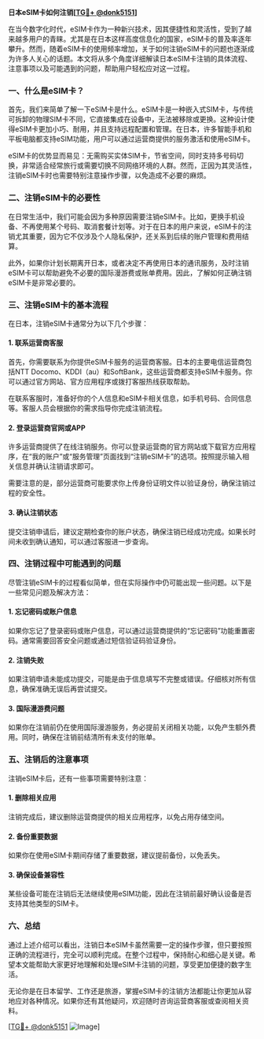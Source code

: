 **日本eSIM卡如何注销[[TG💪+ @donk5151](https://t.me/s/donk5151)]**

在当今数字化时代，eSIM卡作为一种新兴技术，因其便捷性和灵活性，受到了越来越多用户的青睐。尤其是在日本这样高度信息化的国家，eSIM卡的普及率逐年攀升。然而，随着eSIM卡的使用频率增加，关于如何注销eSIM卡的问题也逐渐成为许多人关心的话题。本文将从多个角度详细解读日本eSIM卡注销的具体流程、注意事项以及可能遇到的问题，帮助用户轻松应对这一过程。

### 一、什么是eSIM卡？

首先，我们来简单了解一下eSIM卡是什么。eSIM卡是一种嵌入式SIM卡，与传统可拆卸的物理SIM卡不同，它直接集成在设备中，无法被移除或更换。这种设计使得eSIM卡更加小巧、耐用，并且支持远程配置和管理。在日本，许多智能手机和平板电脑都支持eSIM功能，用户可以通过运营商提供的服务激活和使用eSIM卡。

eSIM卡的优势显而易见：无需购买实体SIM卡，节省空间，同时支持多号码切换，非常适合经常旅行或需要切换不同网络环境的人群。然而，正因为其灵活性，注销eSIM卡时也需要特别注意操作步骤，以免造成不必要的麻烦。

### 二、注销eSIM卡的必要性

在日常生活中，我们可能会因为多种原因需要注销eSIM卡。比如，更换手机设备、不再使用某个号码、取消套餐计划等。对于在日本的用户来说，eSIM卡的注销尤其重要，因为它不仅涉及个人隐私保护，还关系到后续的账户管理和费用结算。

此外，如果你计划长期离开日本，或者决定不再使用日本的通讯服务，及时注销eSIM卡可以帮助避免不必要的国际漫游费或账单费用。因此，了解如何正确注销eSIM卡是非常必要的。

### 三、注销eSIM卡的基本流程

在日本，注销eSIM卡通常分为以下几个步骤：

#### 1. 联系运营商客服

首先，你需要联系为你提供eSIM卡服务的运营商客服。日本的主要电信运营商包括NTT Docomo、KDDI（au）和SoftBank，这些运营商都支持eSIM卡服务。你可以通过官方网站、官方应用程序或拨打客服热线获取帮助。

在联系客服时，准备好你的个人信息和eSIM卡相关信息，如手机号码、合同信息等。客服人员会根据你的需求指导你完成注销流程。

#### 2. 登录运营商官网或APP

许多运营商提供了在线注销服务。你可以登录运营商的官方网站或下载官方应用程序，在“我的账户”或“服务管理”页面找到“注销eSIM卡”的选项。按照提示输入相关信息并确认注销请求即可。

需要注意的是，部分运营商可能要求你上传身份证明文件以验证身份，确保注销过程的安全性。

#### 3. 确认注销状态

提交注销申请后，建议定期检查你的账户状态，确保注销已经成功完成。如果长时间未收到确认通知，可以通过客服进一步查询。

### 四、注销过程中可能遇到的问题

尽管注销eSIM卡的过程看似简单，但在实际操作中仍可能出现一些问题。以下是一些常见问题及解决方法：

#### 1. 忘记密码或账户信息

如果你忘记了登录密码或账户信息，可以通过运营商提供的“忘记密码”功能重置密码。通常需要回答安全问题或通过短信验证码验证身份。

#### 2. 注销失败

如果注销申请未能成功提交，可能是由于信息填写不完整或错误。仔细核对所有信息，确保准确无误后再尝试提交。

#### 3. 国际漫游费问题

如果你在注销前仍在使用国际漫游服务，务必提前关闭相关功能，以免产生额外费用。同时，确保在注销前结清所有未支付的账单。

### 五、注销后的注意事项

注销eSIM卡后，还有一些事项需要特别注意：

#### 1. 删除相关应用

注销完成后，建议删除运营商提供的相关应用程序，以免占用存储空间。

#### 2. 备份重要数据

如果你在使用eSIM卡期间存储了重要数据，建议提前备份，以免丢失。

#### 3. 确保设备兼容性

某些设备可能在注销后无法继续使用eSIM功能，因此在注销前最好确认设备是否支持其他类型的SIM卡。

### 六、总结

通过上述介绍可以看出，注销日本eSIM卡虽然需要一定的操作步骤，但只要按照正确的流程进行，完全可以顺利完成。在整个过程中，保持耐心和细心是关键。希望本文能帮助大家更好地理解和处理eSIM卡注销的问题，享受更加便捷的数字生活。

无论你是在日本留学、工作还是旅游，掌握eSIM卡的注销方法都能让你更加从容地应对各种情况。如果你还有其他疑问，欢迎随时咨询运营商客服或查阅相关资料。

[[TG💪+ @donk5151](https://t.me/s/donk5151) ![Image](https://i.postimg.cc/rwNCRYN7/Snipaste-2025-04-30-17-27-05.png)]